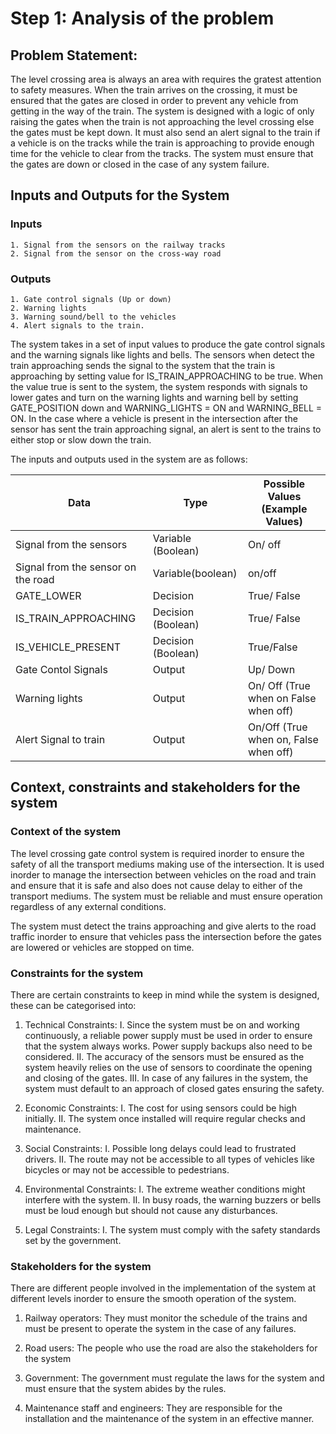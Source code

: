 # Step 1: Analysis of the problem

## Problem Statement:

The level crossing area is always an area with requires the gratest attention to safety measures. When the train arrives on the crossing, it must be ensured that the gates are closed in order to prevent any vehicle from getting in the way of the train. The system is designed with a logic of only raising the gates when the train is not approaching the level crossing else the gates must be kept down. It must also send an alert signal to the train if a vehicle is on the tracks while the train is approaching to provide enough time for the vehicle to clear from the tracks. The system must ensure that the gates are down or closed in the case of any system failure.

## Inputs and Outputs for the System

### Inputs

    1. Signal from the sensors on the railway tracks
    2. Signal from the sensor on the cross-way road

### Outputs

    1. Gate control signals (Up or down)
    2. Warning lights
    3. Warning sound/bell to the vehicles
    4. Alert signals to the train.

The system takes in a set of input values to produce the gate control signals and the warning signals like lights and bells. The sensors when detect the train approaching sends the signal to the system that the train is approaching by setting value for IS_TRAIN_APPROACHING to be true. When the value true is sent to the system, the system responds with signals to lower gates and turn on the warning lights and warning bell by setting GATE_POSITION down and WARNING_LIGHTS = ON and WARNING_BELL = ON.
In the case where a vehicle is present in the intersection after the sensor has sent the train approaching signal, an alert is sent to the trains to either stop or slow down the train.

The inputs and outputs used in the system are as follows:

| Data                               | Type               | Possible Values (Example Values)      |
| ---------------------------------- | ------------------ | ------------------------------------- |
| Signal from the sensors            | Variable (Boolean) | On/ off                               |
| Signal from the sensor on the road | Variable(boolean)  | on/off                                |
| GATE_LOWER                         | Decision           | True/ False                           |
| IS_TRAIN_APPROACHING               | Decision (Boolean) | True/ False                           |
| IS_VEHICLE_PRESENT                 | Decision (Boolean) | True/False                            |
| Gate Contol Signals                | Output             | Up/ Down                              |
| Warning lights                     | Output             | On/ Off (True when on False when off) |
| Alert Signal to train              | Output             | On/Off (True when on, False when off) |

## Context, constraints and stakeholders for the system

### Context of the system

The level crossing gate control system is required inorder to ensure the safety of all the transport mediums making use of the intersection. It is used inorder to manage the intersection between vehicles on the road and train and ensure that it is safe and also does not cause delay to either of the transport mediums. The system must be reliable and must ensure operation regardless of any external conditions.

The system must detect the trains approaching and give alerts to the road traffic inorder to ensure that vehicles pass the intersection before the gates are lowered or vehicles are stopped on time.

### Constraints for the system

There are certain constraints to keep in mind while the system is designed, these can be categorised into:

1. Technical Constraints:
   I. Since the system must be on and working continuously, a reliable power supply must be used in order to ensure that the system always works. Power supply backups also need to be considered.
   II. The accuracy of the sensors must be ensured as the system heavily relies on the use of sensors to coordinate the opening and closing of the gates.
   III. In case of any failures in the system, the system must default to an approach of closed gates ensuring the safety.

2. Economic Constraints:
   I. The cost for using sensors could be high initially.
   II. The system once installed will require regular checks and maintenance.

3. Social Constraints:
   I. Possible long delays could lead to frustrated drivers.
   II. The route may not be accessible to all types of vehicles like bicycles or may not be accessible to pedestrians.

4. Environmental Constraints:
   I. The extreme weather conditions might interfere with the system.
   II. In busy roads, the warning buzzers or bells must be loud enough but should not cause any disturbances.

5. Legal Constraints:
   I. The system must comply with the safety standards set by the government.

### Stakeholders for the system

There are different people involved in the implementation of the system at different levels inorder to ensure the smooth operation of the system.

1. Railway operators: They must monitor the schedule of the trains and must be present to operate the system in the case of any failures.

2. Road users: The people who use the road are also the stakeholders for the system

3. Government: The government must regulate the laws for the system and must ensure that the system abides by the rules.

4. Maintenance staff and engineers: They are responsible for the installation and the maintenance of the system in an effective manner.
